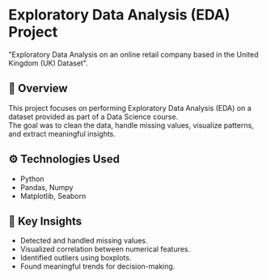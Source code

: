 # Exploratory Data Analysis (EDA) Project
"Exploratory Data Analysis on an online retail company based in the United Kingdom (UK) Dataset".

## 📌 Overview
This project focuses on performing Exploratory Data Analysis (EDA) on a dataset provided as part of a Data Science course.  
The goal was to clean the data, handle missing values, visualize patterns, and extract meaningful insights.

## ⚙️ Technologies Used
- Python
- Pandas, Numpy
- Matplotlib, Seaborn

## 🔑 Key Insights
- Detected and handled missing values.
- Visualized correlation between numerical features.
- Identified outliers using boxplots.
- Found meaningful trends for decision-making.
